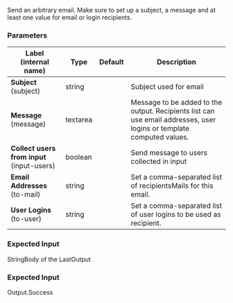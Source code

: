 
 Send an arbitrary email. Make sure to set up a subject, a message and at least one value for email or login recipients.

### Parameters
|Label (internal name)|Type|Default|Description|
|---|---|---|---|
|**Subject** (subject)|string|<no value>|Subject used for email|
|**Message** (message)|textarea|<no value>|Message to be added to the output. Recipients list can use email addresses, user logins or template computed values.|
|**Collect users from input** (input-users)|boolean|<no value>|Send message to users collected in input|
|**Email Addresses** (to-mail)|string|<no value>|Set a comma-separated list of recipientsMails for this email.|
|**User Logins** (to-user)|string|<no value>|Set a comma-separated list of user logins to be used as recipient.|



### Expected Input
StringBody of the LastOutput


### Expected Input
Output.Success


